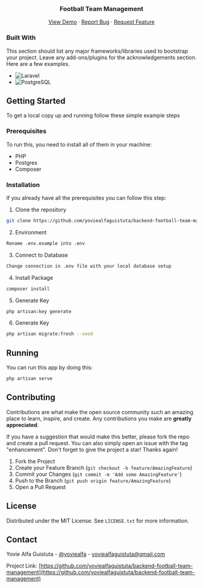 <div id="top"></div>

<br />
<div align="center">

  <h3 align="center">Football Team Management</h3>

  <p align="center">
    <a href="http://128.199.92.158:3008/swagger/index.html">View Demo</a>
    ·
    <a href="https://github.com/yoviealfaguistuta/backend-football-team-management/issues">Report Bug</a>
    ·
    <a href="https://github.com/yoviealfaguistuta/backend-football-team-management/issues">Request Feature</a>
  </p>
</div>



### Built With

This section should list any major frameworks/libraries used to bootstrap your project. Leave any add-ons/plugins for the acknowledgements section. Here are a few examples.

* ![Laravel](https://img.shields.io/badge/Laravel-0D1117?style=flat&logo=laravel)&nbsp;
* ![PostgreSQL](https://img.shields.io/badge/-PostgreSQL-0D1117?style=flat&logo=postgresql)&nbsp;

<!-- GETTING STARTED -->
## Getting Started

To get a local copy up and running follow these simple example steps

### Prerequisites

To run this, you need to install all of them in your machine:
- PHP
- Postgres
- Composer

### Installation 

If you already have all the prerequisites you can follow this step:

1. Clone the repository
 ```sh
 git clone https://github.com/yoviealfaguistuta/backend-football-team-management.git
 ```
2. Environment
  ```sh
  Rename .env.example into .env
  ```
  
3. Connect to Database
  ```sh
  Change connection in .env file with your local database setup 
  ```

4. Install Package
  ```sh
  composer install
  ```

5. Generate Key
  ```sh
  php artisan:key generate
  ```

6. Generate Key
  ```sh
  php artisan migrate:fresh --seed
  ```
<!-- USAGE EXAMPLES -->
## Running

You can run this app by doing this:
  ```sh
  php artisan serve
  ```
 
<!-- CONTRIBUTING -->
## Contributing

Contributions are what make the open source community such an amazing place to learn, inspire, and create. Any contributions you make are **greatly appreciated**.

If you have a suggestion that would make this better, please fork the repo and create a pull request. You can also simply open an issue with the tag "enhancement".
Don't forget to give the project a star! Thanks again!

1. Fork the Project
2. Create your Feature Branch (`git checkout -b feature/AmazingFeature`)
3. Commit your Changes (`git commit -m 'Add some AmazingFeature'`)
4. Push to the Branch (`git push origin feature/AmazingFeature`)
5. Open a Pull Request

<!-- LICENSE -->
## License

Distributed under the MIT License. See `LICENSE.txt` for more information.

<!-- CONTACT -->
## Contact

Yovie Alfa Guistuta - [@yoviealfa](https://www.instagram.com/yoviealfa/) - yoviealfaguistuta@gmail.com

Project Link: [https://github.com/yoviealfaguistuta/backend-football-team-management](https://github.com/yoviealfaguistuta/backend-football-team-management)
